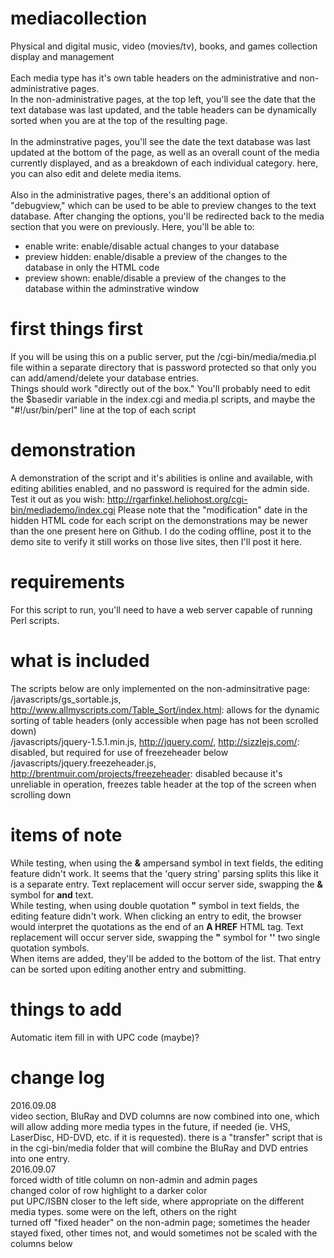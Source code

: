 # mediacollection
Physical and digital music, video (movies/tv), books, and games collection display and management<br>
<br>
Each media type has it's own table headers on the administrative and non-administrative pages.<br>
In the non-administrative pages, at the top left, you'll see the date that the text database was last updated, and the table headers can be dynamically sorted when you are at the top of the resulting page.<br>
<br>
In the adminstrative pages, you'll see the date the text database was last updated at the bottom of the page, as well as an overall count of the media currently displayed, and as a breakdown of each individual category. here, you can also edit and delete media items.<br>
<br>
Also in the administrative pages, there's an additional option of "debugview," which can be used to be able to preview changes to the text database. After changing the options, you'll be redirected back to the media section that you were on previously. Here, you'll be able to:<br>
- enable write: enable/disable actual changes to your database<br>
- preview hidden: enable/disable a preview of the changes to the database in only the HTML code<br>
- preview shown: enable/disable a preview of the changes to the database within the adminstrative window

# first things first
If you will be using this on a public server, put the /cgi-bin/media/media.pl file within a separate directory that is password protected so that only you can add/amend/delete your database entries. <br>
Things should work "directly out of the box." You'll probably need to edit the $basedir variable in the index.cgi and media.pl scripts, and maybe the "#!/usr/bin/perl" line at the top of each script

# demonstration
A demonstration of the script and it's abilities is online and available, with editing abilities enabled, and no password is required for the admin side. Test it out as you wish:
http://rgarfinkel.heliohost.org/cgi-bin/mediademo/index.cgi
Please note that the "modification" date in the hidden HTML code for each script on the demonstrations may be newer than the one present here on Github. I do the coding offline, post it to the demo site to verify it still works on those live sites, then I'll post it here.

# requirements
For this script to run, you'll need to have a web server capable of running Perl scripts.

# what is included
The scripts below are only implemented on the non-adminsitrative page:
/javascripts/gs_sortable.js, http://www.allmyscripts.com/Table_Sort/index.html: allows for the dynamic sorting of table headers (only accessible when page has not been scrolled down)<br>
/javascripts/jquery-1.5.1.min.js, http://jquery.com/, http://sizzlejs.com/: disabled, but required for use of freezeheader below<br>
/javascripts/jquery.freezeheader.js, http://brentmuir.com/projects/freezeheader: disabled because it's unreliable in operation, freezes table header at the top of the screen when scrolling down

# items of note
While testing, when using the <b>&</b> ampersand symbol in text fields, the editing feature didn't work. It seems that the 'query string' parsing splits this like it is a separate entry. Text replacement will occur server side, swapping the <b>&</b> symbol for <b>and</b> text.<br>
While testing, when using double quotation <b>"</b> symbol in text fields, the editing feature didn't work. When clicking an entry to edit, the browser would interpret the quotations as the end of an <b>A HREF</b> HTML tag. Text replacement will occur server side, swapping the <b>"</b> symbol for <b>''</b> two single quotation symbols.<br>
When items are added, they'll be added to the bottom of the list. That entry can be sorted upon editing another entry and submitting.

# things to add
Automatic item fill in with UPC code (maybe)?

# change log
2016.09.08<br>
video section, BluRay and DVD columns are now combined into one, which will allow adding more media types in the future, if needed (ie. VHS, LaserDisc, HD-DVD, etc. if it is requested). there is a "transfer" script that is in the cgi-bin/media folder that will combine the BluRay and DVD entries into one entry.<br>
2016.09.07<br>
forced width of title column on non-admin and admin pages<br>
changed color of row highlight to a darker color<br>
put UPC/ISBN closer to the left side, where appropriate on the different media types. some were on the left, others on the right<br>
turned off "fixed header" on the non-admin page; sometimes the header stayed fixed, other times not, and would sometimes not be scaled with the columns below<br>

